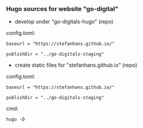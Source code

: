 ### Hugo sources for website "go-digital"

- develop under "go-digitals-hugo" (repo)

config.toml:

    baseurl = "https://stefanhans.github.io/"

    publishDir = "../go-digitals-staging"

- create static files for "stefanhans.github.io" (repo)

config.toml:

    baseurl = "https://stefanhans.github.io/"

    publishDir = "../go-digitals-staging"

cmd:

    hugo -D

